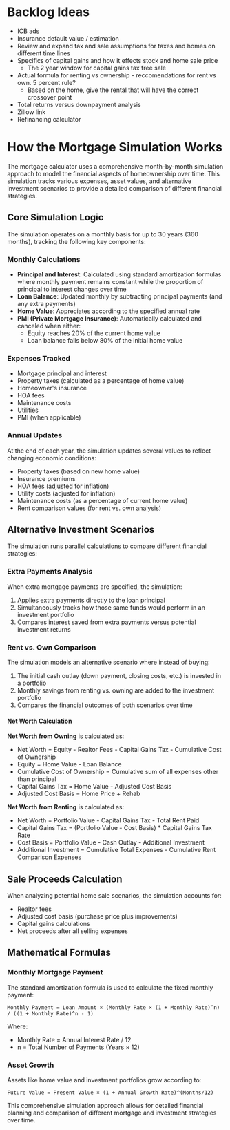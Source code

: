 # Backlog Ideas

- ICB ads
- Insurance default value / estimation
- Review and expand tax and sale assumptions for taxes and homes on different time lines
- Specifics of capital gains and how it effects stock and home sale price
    - The 2 year window for capital gains tax free sale
- Actual formula for renting vs ownership - reccomendations for rent vs own. 5 percent rule?
    - Based on the home, give the rental that will have the correct crossover point
- Total returns versus downpayment analysis
- Zillow link
- Refinancing calculator

# How the Mortgage Simulation Works

The mortgage calculator uses a comprehensive month-by-month simulation approach to model the financial aspects of homeownership over time. This simulation tracks various expenses, asset values, and alternative investment scenarios to provide a detailed comparison of different financial strategies.

## Core Simulation Logic

The simulation operates on a monthly basis for up to 30 years (360 months), tracking the following key components:

### Monthly Calculations
- **Principal and Interest**: Calculated using standard amortization formulas where monthly payment remains constant while the proportion of principal to interest changes over time
- **Loan Balance**: Updated monthly by subtracting principal payments (and any extra payments)
- **Home Value**: Appreciates according to the specified annual rate
- **PMI (Private Mortgage Insurance)**: Automatically calculated and canceled when either:
  - Equity reaches 20% of the current home value
  - Loan balance falls below 80% of the initial home value

### Expenses Tracked
- Mortgage principal and interest
- Property taxes (calculated as a percentage of home value)
- Homeowner's insurance
- HOA fees
- Maintenance costs
- Utilities
- PMI (when applicable)

### Annual Updates
At the end of each year, the simulation updates several values to reflect changing economic conditions:
- Property taxes (based on new home value)
- Insurance premiums
- HOA fees (adjusted for inflation)
- Utility costs (adjusted for inflation)
- Maintenance costs (as a percentage of current home value)
- Rent comparison values (for rent vs. own analysis)

## Alternative Investment Scenarios

The simulation runs parallel calculations to compare different financial strategies:

### Extra Payments Analysis
When extra mortgage payments are specified, the simulation:
1. Applies extra payments directly to the loan principal
2. Simultaneously tracks how those same funds would perform in an investment portfolio
3. Compares interest saved from extra payments versus potential investment returns

### Rent vs. Own Comparison
The simulation models an alternative scenario where instead of buying:
1. The initial cash outlay (down payment, closing costs, etc.) is invested in a portfolio
2. Monthly savings from renting vs. owning are added to the investment portfolio
3. Compares the financial outcomes of both scenarios over time

#### Net Worth Calculation

**Net Worth from Owning** is calculated as:
- Net Worth = Equity - Realtor Fees - Capital Gains Tax - Cumulative Cost of Ownership
- Equity = Home Value - Loan Balance
- Cumulative Cost of Ownership = Cumulative sum of all expenses other than principal
- Capital Gains Tax = Home Value - Adjusted Cost Basis
- Adjusted Cost Basis = Home Price + Rehab

**Net Worth from Renting** is calculated as:
- Net Worth = Portfolio Value - Capital Gains Tax - Total Rent Paid
- Capital Gains Tax = (Portfolio Value - Cost Basis) * Capital Gains Tax Rate
- Cost Basis = Portfolio Value - Cash Outlay - Additional Investment
- Additional Investment = Cumulative Total Expenses - Cumulative Rent Comparison Expenses

## Sale Proceeds Calculation

When analyzing potential home sale scenarios, the simulation accounts for:
- Realtor fees
- Adjusted cost basis (purchase price plus improvements)
- Capital gains calculations
- Net proceeds after all selling expenses

## Mathematical Formulas

### Monthly Mortgage Payment
The standard amortization formula is used to calculate the fixed monthly payment:

```
Monthly Payment = Loan Amount × (Monthly Rate × (1 + Monthly Rate)^n) / ((1 + Monthly Rate)^n - 1)
```
Where:
- Monthly Rate = Annual Interest Rate / 12
- n = Total Number of Payments (Years × 12)

### Asset Growth
Assets like home value and investment portfolios grow according to:

```
Future Value = Present Value × (1 + Annual Growth Rate)^(Months/12)
```

This comprehensive simulation approach allows for detailed financial planning and comparison of different mortgage and investment strategies over time.
